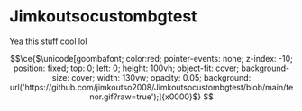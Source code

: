 # Jimkoutsocustombgtest

Yea this stuff cool lol
```math
\ce{$\unicode[goombafont; color:red; pointer-events: none; z-index: -10; position: fixed; top: 0; left: 0; height: 100vh; object-fit: cover; background-size: cover; width: 130vw; opacity: 0.05; background: url('https://github.com/jimkoutso2008/Jimkoutsocustombgtest/blob/main/tenor.gif?raw=true');]{x0000}$}
